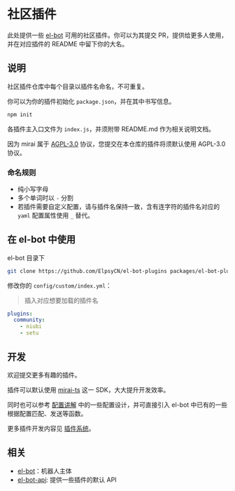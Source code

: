# 社区插件

此处提供一些 [el-bot](https://github.com/ElpsyCN/el-bot/) 可用的社区插件。你可以为其提交 PR，提供给更多人使用，并在对应插件的 README 中留下你的大名。

## 说明

社区插件仓库中每个目录以插件名命名，不可重复。

你可以为你的插件初始化 `package.json`，并在其中书写信息。

```sh
npm init
```

各插件主入口文件为 `index.js`，并须附带 README.md 作为相关说明文档。

因为 mirai 属于 [AGPL-3.0](https://github.com/mamoe/mirai/blob/master/LICENSE) 协议，您提交在本仓库的插件将须默认使用 AGPL-3.0 协议。

### 命名规则

- 纯小写字母
- 多个单词时以 `-` 分割
- 若插件需要自定义配置，请与插件名保持一致，含有连字符的插件名对应的 `yaml` 配置属性使用 `_` 替代。

## 在 el-bot 中使用

el-bot 目录下

```sh
git clone https://github.com/ElpsyCN/el-bot-plugins packages/el-bot-plugins
```

修改你的 `config/custom/index.yml`：

> 插入对应想要加载的插件名

```yaml
plugins:
  community:
    - niubi
    - setu
```

## 开发

欢迎提交更多有趣的插件。

插件可以默认使用 [mirai-ts](https://github.com/YunYouJun/mirai-ts) 这一 SDK，大大提升开发效率。

同时也可以参考 [配置讲解](https://docs.bot.elpsy.cn/js/config.html) 中的一些配置设计，并可直接引入 el-bot 中已有的一些根据配置匹配、发送等函数。

更多插件开发内容见 [插件系统](https://docs.bot.elpsy.cn/js/plugins/)。

## 相关

- [el-bot](https://github.com/ElpsyCN/el-bot)：机器人主体
- [el-bot-api](https://github.com/ElpsyCN/el-bot-api): 提供一些插件的默认 API

